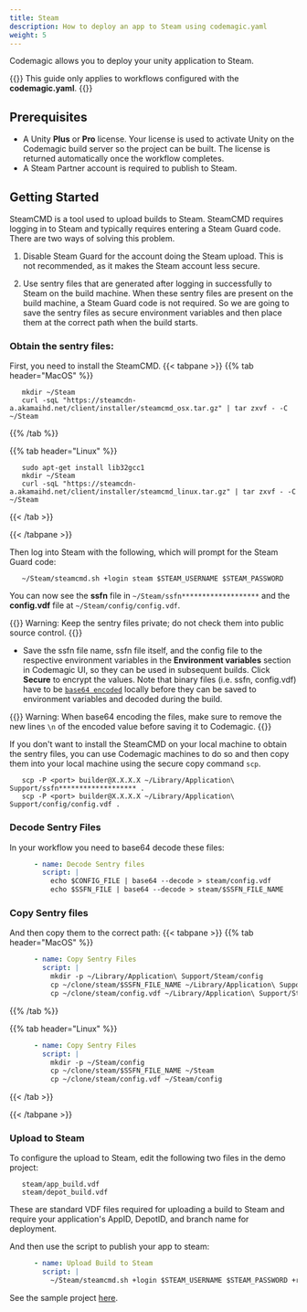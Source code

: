 ```yaml
---
title: Steam
description: How to deploy an app to Steam using codemagic.yaml
weight: 5
---
```


Codemagic allows you to deploy your unity application to Steam.

{{<notebox>}}
This guide only applies to workflows configured with the **codemagic.yaml**.
{{</notebox>}}

## Prerequisites

- A Unity **Plus** or **Pro** license. Your license is used to activate Unity on the Codemagic build server so the project can be built. The license is returned automatically once the workflow completes.
- A Steam Partner account is required to publish to Steam.

## Getting Started

SteamCMD is a tool used to upload builds to Steam. SteamCMD requires logging in to Steam and typically requires entering a Steam Guard code.
There are two ways of solving this problem.

1. Disable Steam Guard for the account doing the Steam upload.  This is not recommended, as it makes the Steam account less secure.

2. Use sentry files that are generated after logging in successfully to Steam on the build machine. When these sentry files are present on the build machine, a Steam Guard code is not required.
So we are going to save the sentry files as secure environment variables and then place them at the correct path when the build starts.

### Obtain the sentry files:
First, you need to install the SteamCMD.
{{< tabpane >}}
{{% tab header="MacOS" %}}
```shell
   mkdir ~/Steam
   curl -sqL "https://steamcdn-a.akamaihd.net/client/installer/steamcmd_osx.tar.gz" | tar zxvf - -C ~/Steam
```

{{% /tab %}}

{{% tab header="Linux" %}}
```shell
   sudo apt-get install lib32gcc1
   mkdir ~/Steam 
   curl -sqL "https://steamcdn-a.akamaihd.net/client/installer/steamcmd_linux.tar.gz" | tar zxvf - -C ~/Steam
```
{{< /tab >}}

{{< /tabpane >}}

Then log into Steam with the following, which will prompt for the Steam Guard code:
```shell
   ~/Steam/steamcmd.sh +login steam $STEAM_USERNAME $STEAM_PASSWORD
```
You can now see the **ssfn** file in `~/Steam/ssfn*******************` and the **config.vdf** file at `~/Steam/config/config.vdf`.

{{<notebox>}}
Warning: Keep the sentry files private; do not check them into public source control.
{{</notebox>}}

- Save the ssfn file name, ssfn file itself, and the config file to the respective environment variables in the **Environment variables** section in Codemagic UI, so they can be used in subsequent builds. Click **Secure** to encrypt the values. Note that binary files (i.e. ssfn, config.vdf) have to be [`base64 encoded`](../variables/environment-variable-groups/#storing-sensitive-valuesfiles) locally before they can be saved to environment variables and decoded during the build.

{{<notebox>}}
Warning: When base64 encoding the files, make sure to remove the new lines `\n` of the encoded value before saving it to Codemagic. 
{{</notebox>}}

If you don't want to install the SteamCMD on your local machine to obtain the sentry files, you can use Codemagic machines to do so and then copy them into your local machine using the secure copy command `scp`.
```shell
   scp -P <port> builder@X.X.X.X ~/Library/Application\ Support/ssfn******************* .
   scp -P <port> builder@X.X.X.X ~/Library/Application\ Support/config/config.vdf .
```

### Decode Sentry Files
In your workflow you need to base64 decode these files:
```yaml
      - name: Decode Sentry files
        script: | 
          echo $CONFIG_FILE | base64 --decode > steam/config.vdf
          echo $SSFN_FILE | base64 --decode > steam/$SSFN_FILE_NAME
```

### Copy Sentry files
And then copy them to the correct path:
{{< tabpane >}}
{{% tab header="MacOS" %}}
```yaml
      - name: Copy Sentry Files
        script: | 
          mkdir -p ~/Library/Application\ Support/Steam/config
          cp ~/clone/steam/$SSFN_FILE_NAME ~/Library/Application\ Support/Steam
          cp ~/clone/steam/config.vdf ~/Library/Application\ Support/Steam/config
```

{{% /tab %}}

{{% tab header="Linux" %}}
```yaml
      - name: Copy Sentry Files
        script: | 
          mkdir -p ~/Steam/config
          cp ~/clone/steam/$SSFN_FILE_NAME ~/Steam
          cp ~/clone/steam/config.vdf ~/Steam/config
```
{{< /tab >}}

{{< /tabpane >}}

### Upload to Steam
To configure the upload to Steam, edit the following two files in the demo project:
```
   steam/app_build.vdf
   steam/depot_build.vdf
```
These are standard VDF files required for uploading a build to Steam and require your application's AppID, DepotID, and branch name for deployment.

And then use the script to publish your app to steam:
```yaml
      - name: Upload Build to Steam
        script: | 
          ~/Steam/steamcmd.sh +login $STEAM_USERNAME $STEAM_PASSWORD +run_app_build ~/clone/steam/app_build.vdf +quit
```

See the sample project [here](https://github.com/codemagic-ci-cd/codemagic-sample-projects/tree/main/unity/unity-deploy-steam).